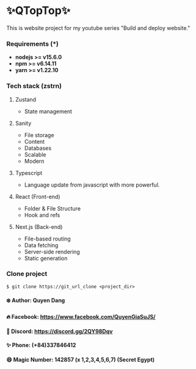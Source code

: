 # ✨QTopTop✨

This is website project for my youtube series "Build and deploy website."

### Requirements (\*)

- **nodejs >= v15.6.0**
- **npm >= v6.14.11**
- **yarn >= v1.22.10**

### Tech stack (zstrn)

1. Zustand

   - State management

2. Sanity

   - File storage
   - Content
   - Databases
   - Scalable
   - Modern

3. Typescript

   - Language update from javascript with more powerful.

4. React (Front-end)

   - Folder & File Structure
   - Hook and refs

5. Next.js (Back-end)
   - File-based routing
   - Data fetching
   - Server-side rendering
   - Static generation

### Clone project

```
$ git clone https://git_url_clone <project_dir>
```

#### ❄️ Author: Quyen Dang

#### 🔥 Facebook: https://www.facebook.com/QuyenGiaSuJS/

#### 🍻 Discord: https://discord.gg/2QY98Dqv

#### ✨ Phone: (+84)337846412

#### 😄 Magic Number: 142857 (x 1,2,3,4,5,6,7) (Secret Egypt)

